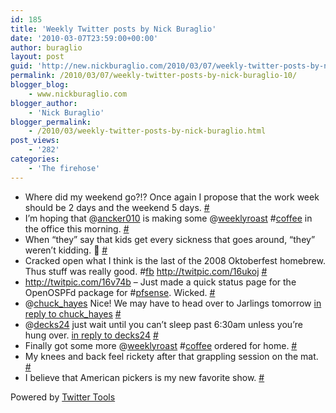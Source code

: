 ```yaml
---
id: 185
title: 'Weekly Twitter posts by Nick Buraglio'
date: '2010-03-07T23:59:00+00:00'
author: buraglio
layout: post
guid: 'http://new.nickburaglio.com/2010/03/07/weekly-twitter-posts-by-nick-buraglio-10/'
permalink: /2010/03/07/weekly-twitter-posts-by-nick-buraglio-10/
blogger_blog:
    - www.nickburaglio.com
blogger_author:
    - 'Nick Buraglio'
blogger_permalink:
    - /2010/03/weekly-twitter-posts-by-nick-buraglio.html
post_views:
    - '282'
categories:
    - 'The firehose'
---
```


- Where did my weekend go?!? Once again I propose that the work week should be 2 days and the weekend 5 days. [\#](http://twitter.com/buraglio/statuses/9826984040)
- I’m hoping that @[ancker010](http://twitter.com/ancker010) is making some @[weeklyroast](http://twitter.com/weeklyroast) #[coffee](http://search.twitter.com/search?q=%23coffee) in the office this morning. [\#](http://twitter.com/buraglio/statuses/9925614534)
- When “they” say that kids get every sickness that goes around, “they” weren’t kidding. 🙁 [\#](http://twitter.com/buraglio/statuses/9979306919)
- Cracked open what I think is the last of the 2008 Oktoberfest homebrew. Thus stuff was really good. #[fb](http://search.twitter.com/search?q=%23fb) <http://twitpic.com/16ukoj> [\#](http://twitter.com/buraglio/statuses/10054153951)
- <http://twitpic.com/16v74b> – Just made a quick status page for the OpenOSPFd package for #[pfsense](http://search.twitter.com/search?q=%23pfsense). Wicked. [\#](http://twitter.com/buraglio/statuses/10057943680)
- @[chuck\_hayes](http://twitter.com/chuck_hayes) Nice! We may have to head over to Jarlings tomorrow [in reply to chuck\_hayes](http://twitter.com/chuck_hayes/statuses/10055707837) [\#](http://twitter.com/buraglio/statuses/10060590198)
- @[decks24](http://twitter.com/decks24) just wait until you can’t sleep past 6:30am unless you’re hung over. [in reply to decks24](http://twitter.com/decks24/statuses/10076414746) [\#](http://twitter.com/buraglio/statuses/10076965784)
- Finally got some more @[weeklyroast](http://twitter.com/weeklyroast) #[coffee](http://search.twitter.com/search?q=%23coffee) ordered for home. [\#](http://twitter.com/buraglio/statuses/10079276379)
- My knees and back feel rickety after that grappling session on the mat. [\#](http://twitter.com/buraglio/statuses/10092700202)
- I believe that American pickers is my new favorite show. [\#](http://twitter.com/buraglio/statuses/10149659058)

Powered by [Twitter Tools](http://alexking.org/projects/wordpress)